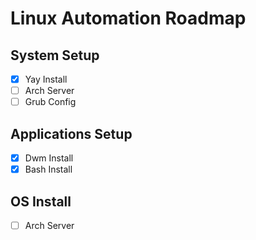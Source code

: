 # Linux Automation Roadmap

## System Setup
- [X] Yay Install
- [ ] Arch Server
- [ ] Grub Config

## Applications Setup
- [X] Dwm Install
- [X] Bash Install

## OS Install
- [ ] Arch Server